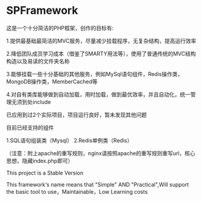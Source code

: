 SPFramework
============

这是一个十分简洁的PHP框架，创作的目标有:

1.提供最基础最简洁的MVC服务，尽量减少挂载程序，无复杂结构，提高运行效率

2.降低团队成员学习成本（借鉴了SMARTY用法等），使用了普通传统的MVC结构构造以及易读的文件夹名称

3.能够挂载一些十分基础的其他服务，例如MySql语句组件，Redis操作类，MongoDB操作类，MemberCached等

4.对自有类库能够做到自动加载，用时加载，做到最优效率，并且自动化，统一管理无须到处include
 
已应用到过2个实际项目，项目运行良好，暂未发现其他问题

目前已经支持的组件

1.SQL语句组装类（Mysql）
2.Redis单例类（Redis）

（注意：附上apache的重写规则，nginx请按照apache的重写规则重写url，核心思想，隐藏index.php即可）

This project is a Stable Version

This framework‘s name means that "Simple" AND "Practical",Will support the basic tool to use，Maintainable，Low Learning costs

